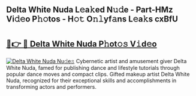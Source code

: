## Delta White Nuda L𝚎a𝚔ed N𝚞𝚍e - Part-HMz Vi𝚍𝚎o P𝚑𝚘tos - H𝚘𝚝 O𝚗𝚕yf𝚊ns L𝚎a𝚔s cxBfU

# <h2><a href="http://kf77dqd.oniu.top/?m=Delta+White+Nuda">🔗👉 🔴 Delta White Nuda P𝚑ot𝚘𝚜 V𝚒d𝚎o</a></h2>

[![Delta White Nuda Nu𝚍e𝚜](https://i.imgur.com/0qMVB7G.gif)](http://kf77dqd.oniu.top/?m=Delta+White+Nuda)
Cybernetic artist and amusement giver Delta White Nuda, famed for publishing dance and lifestyle tutorials through popular dance moves and compact clips. Gifted makeup artist Delta White Nuda, recognized for their exceptional skills and accomplishments in transforming actors and performers.  

